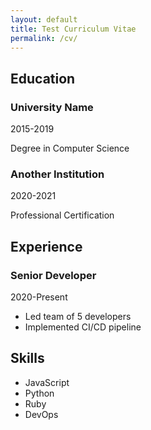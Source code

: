 ```yaml
---
layout: default
title: Test Curriculum Vitae
permalink: /cv/
---
```


<div class="cv-container">
  <section class="cv-section">
    <h2>Education</h2>
    <div class="cv-two-column">
      <div>
        <h3>University Name</h3>
        <div class="cv-date">2015-2019</div>
        <p>Degree in Computer Science</p>
      </div>
      <div>
        <h3>Another Institution</h3>
        <div class="cv-date">2020-2021</div>
        <p>Professional Certification</p>
      </div>
    </div>
  </section>

  <section class="cv-section">
    <h2>Experience</h2>
    <article>
      <h3>Senior Developer</h3>
      <div class="cv-date">2020-Present</div>
      <ul>
        <li>Led team of 5 developers</li>
        <li>Implemented CI/CD pipeline</li>
      </ul>
    </article>
  </section>

  <section class="cv-section">
    <h2>Skills</h2>
    <ul class="cv-skills">
      <li>JavaScript</li>
      <li>Python</li>
      <li>Ruby</li>
      <li>DevOps</li>
    </ul>
  </section>
</div>